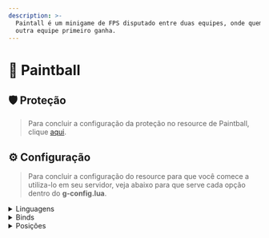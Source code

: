 ```yaml
---
description: >-
  Paintall é um minigame de FPS disputado entre duas equipes, onde quem matar a
  outra equipe primeiro ganha.
---
```


# 🔫 Paintball

## :shield: Proteção

> Para concluir a configuração da proteção no resource de Paintball, clique [aqui](../suporte/protecao/).

## :gear: Configuração

> Para concluir a configuração do resource para que você comece a utiliza-lo em seu servidor, veja abaixo para que serve cada opção dentro do **g-config.lua**.

<details>

<summary>Linguagens</summary>

{% code lineNumbers="true" %}
```lua
['language'] = "pt-BR",
```
{% endcode %}

A opção "language" dentro do resource, serve para você definir o idioma principal do sistema, veja mais em :earth\_africa: [**Idiomas**](../suporte/idiomas.md)**.**

</details>

<details>

<summary>Binds</summary>

{% code lineNumbers="true" %}
```lua
['open-shop'] = "B", -- Abrir SHOP de itens na partida.
['team-choose'] = "E", -- Abrir seleção de times.
['team-exit'] = "F7", -- Sair de um time.
['open-scoreboard'] = "F1", -- Abrir SCOREBOARD da partida.
```
{% endcode %}

As opções mostradas acima, são para alterar as teclas que você quer utilizar para tais funcionalidades. Na ordem correta, acima você deverá alterar as teclas para;&#x20;

* **open-shop:** Abrir o SHOP de itens para comprar colete, armas e outros utensílios.
* **team-choose:** Abrir painel para selecionar o seu time (BLUE ou PINK).
* **team-exit:** Sair do time selecionado na pré-partida.**open-scoreboard:** Abrir o SCOREBOARD com os dados da partida (kills, dinheiro & mortes).

</details>

<details>

<summary>Posições</summary>

{% code lineNumbers="true" %}
```lua
['positions'] = {
    [1] = {pos = {1045.781, -953.056, 42.630}, int = 0, dim = 0, color = {115, 0, 0, 255}, blip = {use = true, icon = 18}},
},
```
{% endcode %}

A opção "positions", possibilita a criação de locais para que a escolha dos times de Paintball seja feita. Também é possível alterar outras coisas, veja mais sobre abaixo.

* **pos:** Posição X, Y e Z de onde o painel irá ficar no mundo.
* **int:** Interior que o painel irá ficar.
* **dim:** Dimensão que o painel irá ficar.
* **color:** Cor e visibilidade do marker (RGBA).
* **blip \[use]:** Opção para usar ou não o BLIP (utilize **true** para utilizar e **false** para desabilitar).
* **blip \[icon]:** Ícone que irá ficar no radar, para ver mais ícones clique [aqui](https://wiki.multitheftauto.com/wiki/Radar\_Blips).

</details>
